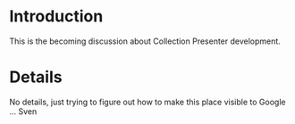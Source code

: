 # Introduction #

This is the becoming discussion about Collection Presenter development.


# Details #

No details, just trying to figure out how to make this place visible to Google ...
Sven